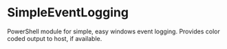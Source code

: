 # SimpleEventLogging
PowerShell module for simple, easy windows event logging. Provides color coded output to host, if available.

